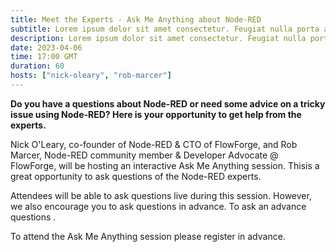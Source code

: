 ```yaml
---
title: Meet the Experts - Ask Me Anything about Node-RED
subtitle: Lorem ipsum dolor sit amet consectetur. Feugiat nulla porta aliquet tortor scelerisque accumsan
description: Lorem ipsum dolor sit amet consectetur. Feugiat nulla porta aliquet tortor scelerisque accumsan
date: 2023-04-06
time: 17:00 GMT
duration: 60
hosts: ["nick-oleary", "rob-marcer"]
---
```


**Do you have a questions about Node-RED or need some advice on a tricky issue using Node-RED? Here is your opportunity to get help from the experts.**

<!--more-->

 Nick O'Leary, co-founder of Node-RED & CTO of FlowForge, and Rob Marcer, Node-RED community member & Developer Advocate @ FlowForge, will be hosting an interactive Ask Me Anything session. Thisis a great opportunity to ask questions of the Node-RED experts.

Attendees will be able to ask questions live during this session. However, we also encourage you to ask questions in advance. To ask an advance questions .

To attend the Ask Me Anything session please register in advance.